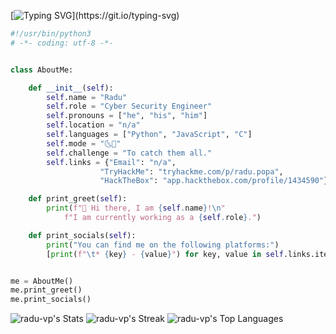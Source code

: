 [![Typing SVG](https://readme-typing-svg.demolab.com?font=Roboto+Mono&weight=500&size=16&pause=1000&color=03A062&center=true&vCenter=true&width=435&lines=Hello%2C+friend.)](https://git.io/typing-svg)

```python
#!/usr/bin/python3
# -*- coding: utf-8 -*-


class AboutMe:

    def __init__(self):
        self.name = "Radu"
        self.role = "Cyber Security Engineer"
        self.pronouns = ["he", "his", "him"]
        self.location = "n/a"
        self.languages = ["Python", "JavaScript", "C"]
        self.mode = "🌜🦉"
        self.challenge = "To catch them all."
        self.links = {"Email": "n/a",
                    "TryHackMe": "tryhackme.com/p/radu.popa",
                    "HackTheBox": "app.hackthebox.com/profile/1434590"}

    def print_greet(self):
        print(f"👋 Hi there, I am {self.name}!\n"
            f"I am currently working as a {self.role}.")

    def print_socials(self):
        print("You can find me on the following platforms:")
        [print(f"\t* {key} - {value}") for key, value in self.links.items()]


me = AboutMe()
me.print_greet()
me.print_socials()
```

![radu-vp's Stats](https://github-readme-stats.vercel.app/api?username=radu-vp&theme=dark&show_icons=true&hide_border=false&count_private=true)
![radu-vp's Streak](https://github-readme-streak-stats.herokuapp.com/?user=radu-vp&theme=dark&hide_border=false)
![radu-vp's Top Languages](https://github-readme-stats.vercel.app/api/top-langs/?username=radu-vp&theme=dark&show_icons=true&hide_border=false&layout=compact)
